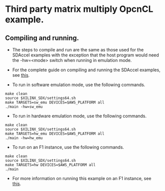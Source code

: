 # Third party matrix multiply OpcnCL example.
## Compiling and running.
* The steps to compile and run are the same as those used for the SDAccel examples with the exception that the host program would need the -hw=&lt;mode> switch when running in emulation mode.


* For the complete guide on compiling and running the SDAccel examples, see [this](../../../README.md).

* To run in software emulation mode, use the following commands.
 ```
make clean
source $XILINX_SDX/settings64.sh
make TARGETS=sw_emu DEVICES=$AWS_PLATFORM all
./main -hw=sw_emu
```

* To run in hardware emulation mode, use the following commands.
 ```
make clean
source $XILINX_SDX/settings64.sh
make TARGETS=hw_emu DEVICES=$AWS_PLATFORM all
./main -hw=hw_emu
```

* To run on an F1 instance, use the following commands.
 ```
make clean
source $XILINX_SDX/settings64.sh
make TARGETS=hw DEVICES=$AWS_PLATFORM all
./main
```

* For more information on running this example on an F1 instance, see [this](../../../README.md#run-the-fpga-accelerated-application-on-f1).